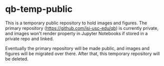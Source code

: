 # qb-temp-public

This is a temporary public repository to hold images and figures.  The primary repository (https://github.com/isi-usc-edu/qb) is currently private, and images won't render property in Jupyter Notebooks if stored in a private repo and linked.  

Eventually the primary repository will be made public, and images and figures will be migrated over there.  After that, this temporary repository will be deleted.

